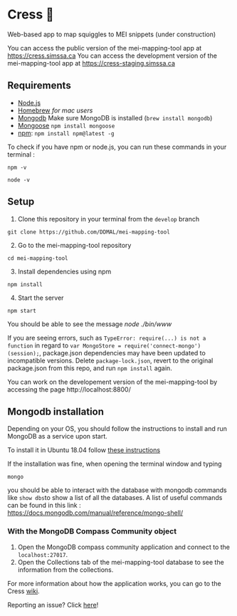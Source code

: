 # Cress 🎵
Web-based app to map squiggles to MEI snippets (under construction)

You can access the public version of the mei-mapping-tool app at https://cress.simssa.ca
You can access the development version of the mei-mapping-tool app at https://cress-staging.simssa.ca

## Requirements
* [Node.js](https://nodejs.org/en/download/)
* [Homebrew](https://brew.sh/) *for mac users*
* [Mongodb](https://docs.mongodb.com/manual/installation/) Make sure MongoDB is installed (`brew install mongodb`)
* [Mongoose](https://mongoosejs.com/docs/) `npm install mongoose`
* [npm](https://www.npmjs.com/get-npm):
 `npm install npm@latest -g` 
 
 To check if you have npm or node.js, you can run these commands in your terminal :
 
  `npm -v`
 
  `node -v`

## Setup

1. Clone this repository in your terminal from the `develop` branch

  `git clone https://github.com/DDMAL/mei-mapping-tool`

2. Go to the mei-mapping-tool repository

  `cd mei-mapping-tool`

3. Install dependencies using npm

  `npm install`

4. Start the server

  `npm start`
  
  You should be able to see the message *node ./bin/www*
  
If you are seeing errors, such as `TypeError: require(...) is not a function` in regard to `var MongoStore = require('connect-mongo')(session);`, package.json dependencies may have been updated to incompatible versions. Delete `package-lock.json`, revert to the original package.json from this repo, and run `npm install` again. 

You can work on the developement version of the mei-mapping-tool by accessing the page http://localhost:8800/

## Mongodb installation

Depending on your OS, you should follow the instructions to install and run MongoDB as a service upon start.

To install it in Ubuntu 18.04 follow [these instructions](https://docs.mongodb.com/manual/tutorial/install-mongodb-on-ubuntu/)
  
If the installation was fine, when opening the terminal window and typing
 
`mongo`
  
you should be able to interact with the database with mongodb commands like `show dbs`to show a list of all the databases. A list of useful commands can be found in this link : https://docs.mongodb.com/manual/reference/mongo-shell/
 
 ### With the MongoDB Compass Community object
 1. Open the MongoDB compass community application and connect to the `localhost:27017`.
 2. Open the Collections tab of the mei-mapping-tool database to see the information from the collections.
 
For more information about how the application works, you can go to the Cress [wiki](https://github.com/DDMAL/mei-mapping-tool/wiki). 

Reporting an issue? Click [here](https://github.com/DDMAL/mei-mapping-tool/wiki/Issues)!
